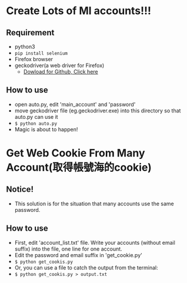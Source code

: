 # Create Lots of MI accounts!!!

## Requirement
- python3
- ```pip install selenium```
- Firefox browser
- geckodriver(a web driver for Firefox)
    - [Dowload for Github, Click here](https://github.com/mozilla/geckodriver/releases)

## How to use
- open auto.py, edit 'main_account' and 'password'
- move geckodriver file (eg.geckodriver.exe) into this directory so that auto.py can use it
- ```$ python auto.py```
- Magic is about to happen!


# Get Web Cookie From Many Account(取得帳號海的cookie)
## Notice!
- This solution is for the situation that many accounts use the same password.
## How to use
- First, edit 'account_list.txt' file. Write your accounts (without email suffix) into the file, one line for one account.
- Edit the password and email suffix in 'get_cookie.py'
-  ```$ python get_cookis.py```
- Or, you can use a file to catch the output from the terminal:
- ```$ python get_cookis.py > output.txt```